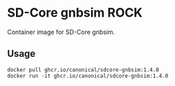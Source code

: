 # SD-Core gnbsim ROCK

Container image for SD-Core gnbsim.

## Usage

```console
docker pull ghcr.io/canonical/sdcore-gnbsim:1.4.0
docker run -it ghcr.io/canonical/sdcore-gnbsim:1.4.0
```

